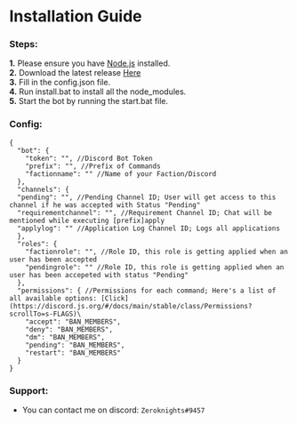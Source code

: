 # Installation Guide

### Steps:
**1.** Please ensure you have [Node.js](https://nodejs.org/en/download/) installed.\
**2.** Download the latest release [Here](https://github.com/Zeroknights16/Application-Bot-Discord.js-)\
**3.** Fill in the config.json file.\
**4.** Run install.bat to install all the node_modules.\
**5.** Start the bot by running the start.bat file.

### Config:

```json5
{
  "bot": {
    "token": "", //Discord Bot Token
    "prefix": "", //Prefix of Commands
    "factionname": "" //Name of your Faction/Discord
  },
  "channels": {
  "pending": "", //Pending Channel ID; User will get access to this channel if he was accepted with Status "Pending"
  "requirementchannel": "", //Requirement Channel ID; Chat will be mentioned while executing [prefix]apply
  "applylog": "" //Application Log Channel ID; Logs all applications
  },
  "roles": {
    "factionrole": "", //Role ID, this role is getting applied when an user has been accepted
    "pendingrole": "" //Role ID, this role is getting applied when an user has been accepeted with status "Pending"
  },
  "permissions": { //Permissions for each command; Here's a list of all available options: [Click](https://discord.js.org/#/docs/main/stable/class/Permissions?scrollTo=s-FLAGS)\
    "accept": "BAN_MEMBERS",
    "deny": "BAN_MEMBERS",
    "dm": "BAN_MEMBERS",
    "pending": "BAN_MEMBERS",
    "restart": "BAN_MEMBERS"
  }
}
```
### Support:
* You can contact me on discord: `Zeroknights#9457`
